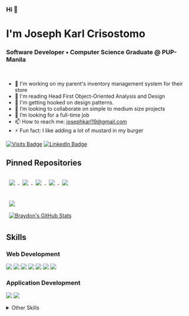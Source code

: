 ### Hi 👋
# I'm Joseph Karl Crisostomo
### Software Developer • Computer Science Graduate @ PUP-Manila
<br>

- 🌱 I'm working on my parent's inventory management system for their store
- 📖 I'm reading Head First Object-Oriented Analysis and Design
- 📖 I'm getting hooked on design patterns.
- 👯 I’m looking to collaborate on simple to medium size projects
- 👯 I’m looking for a full-time job
- 📫 How to reach me: josephkarl19@gmail.com
- ⚡ Fun fact: I like adding a lot of mustard in my burger

<!-- [![Joseph's Github Banner](./assets/GithubHeader.png)](https://kathulhur.github.io/portfolio) -->
<!-- <img src="./assets/GithubHeader.png" alt="drawing" width="800"/> -->


<!-- Badges -->
[![Visits Badge](https://badges.pufler.dev/visits/kathulhur/kathulhur)](https://kathulhur.github.io/)
[![LinkedIn Badge](https://img.shields.io/badge/LinkedIn-Profile-informational?style=flat&logo=linkedin&logoColor=white&color=0D76A8)](https://www.linkedin.com/in/joseph-karl-crisostomo-aa009021b/)



<!-- Pinned Repositories -->

## Pinned Repositories

<div>
  <a href="https://github.com/kathulhur/fx-inventory-management-system">
    <img align="center" style="margin:1rem 0.5rem" src="https://github-readme-stats.vercel.app/api/pin/?username=kathulhur&repo=fx-inventory-management-system&title_color=ffffff&text_color=c9cacc&icon_color=4AB197&bg_color=1A2B34" />
  </a>
  
  <a href="https://github.com/kathulhur/ProjectLex-InventoryManagement">
    <img align="center" style="margin:1rem 0.5rem" src="https://github-readme-stats.vercel.app/api/pin/?username=kathulhur&repo=ProjectLex-InventoryManagement&title_color=ffffff&text_color=c9cacc&icon_color=4AB197&bg_color=1A2B34" />
  </a>
  
  <a href="https://github.com/kathulhur/manong-pabili">
    <img align="center" style="margin:0.5rem" src="https://github-readme-stats.vercel.app/api/pin/?username=kathulhur&repo=manong-pabili&title_color=ffffff&text_color=c9cacc&icon_color=4AB197&bg_color=1A2B34" />
  </a>
  
  <a href="https://github.com/kathulhur/panahon-client">
    <img align="center" style="margin:0.5rem" src="https://github-readme-stats.vercel.app/api/pin/?username=kathulhur&repo=panahon-client&title_color=ffffff&text_color=c9cacc&icon_color=4AB197&bg_color=1A2B34" />
  </a>
  
  
  
  <a href="https://github.com/kathulhur/apartment-management-system">
    <img align="center" style="margin:0.5rem" src="https://github-readme-stats.vercel.app/api/pin/?username=kathulhur&repo=apartment-management-system&title_color=ffffff&text_color=c9cacc&icon_color=4AB197&bg_color=1A2B34" />
  </a>
</div>
<br>

<!-- GitHub Stats -->

<a href="https://github.com/kathulhur">
  <img align="center" style="margin:0.5rem" src="https://github-readme-stats.vercel.app/api/top-langs/?username=kathulhur&hide=html,css&title_color=ffffff&text_color=c9cacc&icon_color=4AB197&bg_color=1A2B34" />
</a>

<br>

<a href="https://github.com/kathulhur">
  <img align="center" style="margin:0.5rem" src="https://github-readme-stats.vercel.app/api?username=kathulhur&show_icons=true&line_height=27&count_private=true&title_color=ffffff&text_color=c9cacc&icon_color=4AB097&bg_color=1A2B34" alt="Braydon's GitHub Stats" />
</a>

<br>

## Skills

### Web Development
![](https://img.shields.io/static/v1?label=code&style=for-the-badge&logo=html5&message=HTML)
![](https://img.shields.io/static/v1?label=code&style=for-the-badge&logo=css3&message=CSS)
![](https://img.shields.io/static/v1?label=code&style=for-the-badge&logo=javascript&message=Javascript)
![](https://img.shields.io/static/v1?label=code&style=for-the-badge&logo=typescript&message=Typescript)
![](https://img.shields.io/static/v1?label=code&style=for-the-badge&logo=mongodb&message=MongoDB)
![](https://img.shields.io/static/v1?label=code&style=for-the-badge&logo=nestjs&message=NestJs)
![](https://img.shields.io/static/v1?label=code&style=for-the-badge&logo=heroku&message=Heroku)


### Application Development

![](https://img.shields.io/static/v1?label=code&style=for-the-badge&logo=.net&message=.NET)
![](https://img.shields.io/static/v1?label=code&style=for-the-badge&logo=mysql&message=MySQL)

<Details>

<Summary>
Other Skills
</Summary>

![](https://img.shields.io/static/v1?label=code&style=for-the-badge&logo=python&message=Python)
![](https://img.shields.io/static/v1?label=code&style=for-the-badge&logo=scikit-learn&message=Scikit-Learn)
![](https://img.shields.io/static/v1?label=code&style=for-the-badge&logo=c&message=C)
![](https://img.shields.io/static/v1?label=code&style=for-the-badge&logo=c%2B%2B&message=C%2B%2B)

</Details>
